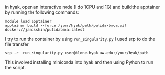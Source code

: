 in hyak, open an interactive node (I do 1CPU and 1G) and build the apptainer by running the following commands: 
```
module load apptainer
apptainer build --force /your/hyak/path/putida-bmca.sif docker://janisshin/putidabmca:latest
```
I try to run the container by using `run_singularity.py`
I used scp to do the file transfer

```
scp -r  run_singularity.py user@klone.hyak.uw.edu:/your/hyak/path

```

This involved installing miniconda into hyak and then using Python to run the script.
